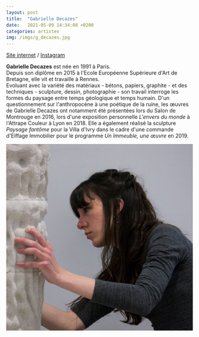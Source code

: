 ```yaml
---
layout: post
title:  "Gabrielle Decazes"
date:   2021-05-09 14:34:08 +0200
categories: artistes
img: /imgs/g_decazes.jpg
---
```

[Site internet](http://base.ddab.org/gabrielle-decazes) / [Instagram](https://www.instagram.com/gabrielledecazes/)

**Gabrielle Decazes** est née en 1991 à Paris.  
Depuis son diplôme en 2015 à l'Ecole Européenne Supérieure d'Art de Bretagne, elle vit et travaille à Rennes.  
Evoluant avec la variété des matériaux - bétons, papiers, graphite - et des techniques - sculpture, dessin, photographie - son travail interroge les formes du paysage entre temps géologique et temps humain. D'un questionnement sur l'anthropocène à une poétique de la ruine, les œuvres de Gabrielle Decazes ont notamment été présentées lors du Salon de Montrouge en 2016, lors d'une exposition personnelle *L'envers du monde* à l'Attrape Couleur à Lyon en 2018. Elle a également réalisé la sculpture *Paysage fantôme* pour la Villa d'Ivry dans le cadre d'une commande d'Eiffage Immobilier pour le programme *Un Immeuble, une œuvre* en 2019.

![Gabrielle Decazes](/imgs/g_decazes.jpg)
